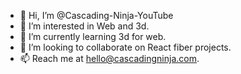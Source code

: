 - 👋 Hi, I’m @Cascading-Ninja-YouTube
- 👀 I’m interested in Web and 3d.
- 🌱 I’m currently learning 3d for web.
- 💞️ I’m looking to collaborate on React fiber projects.
- 📫 Reach me at hello@cascadingninja.com.

<!---
Cascading-Ninja-YouTube/Cascading-Ninja-YouTube is a ✨ special ✨ repository because its `README.md` (this file) appears on your GitHub profile.
You can click the Preview link to take a look at your changes.
--->
